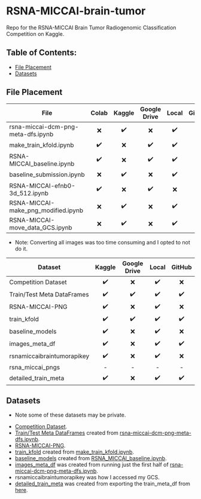 # RSNA-MICCAI-brain-tumor
Repo for the RSNA-MICCAI Brain Tumor Radiogenomic Classification Competition on Kaggle.


## Table of Contents:
- [File Placement](https://github.com/alckasoc/RSNA-MICCAI-brain-tumor/blob/main/README.md#file-placement)
- [Datasets](https://github.com/alckasoc/RSNA-MICCAI-brain-tumor/blob/main/README.md#datasets)


## File Placement

| File                                   | Colab              | Kaggle             | Google Drive       | Local              | GitHub             | Executed In  |
| -------------------------------------- |:------------------:|:------------------:|:------------------:|:------------------:|:------------------:|:------------:|         
| rsna-miccai-dcm-png-meta-dfs.ipynb     | :x:                | :heavy_check_mark: | :x:                | :heavy_check_mark: | :heavy_check_mark: | Kaggle       |
| make_train_kfold.ipynb                 | :heavy_check_mark:	| :x:                | :heavy_check_mark: | :heavy_check_mark: | :heavy_check_mark: | Colab        |
| RSNA-MICCAI_baseline.ipynb             | :heavy_check_mark:	| :x:                | :heavy_check_mark: | :heavy_check_mark: | :heavy_check_mark: | Colab        | 
| baseline_submission.ipynb              | :x:	              | :heavy_check_mark: | :x:                | :heavy_check_mark: | :heavy_check_mark: | Kaggle       |
| RSNA-MICCAI-efnb0-3d_512.ipynb         | :heavy_check_mark:	| :x:                | :heavy_check_mark: | :x:                | :x:                | Colab        |
| RSNA-MICCAI-make_png_modified.ipynb    | :x:	              | :heavy_check_mark: | :x:                | :heavy_check_mark: | :heavy_check_mark: | Local/Gcloud |
| RSNA-MICCAI-move_data_GCS.ipynb        | :x:	              | :heavy_check_mark: | :x:                | :heavy_check_mark: | :heavy_check_mark: | Kaggle       |

+ Note: Converting all images was too time consuming and I opted to not do it.

| Dataset                                | Kaggle             | Google Drive       | Local              | GitHub             |
| -------------------------------------- |:------------------:|:------------------:|:------------------:|:------------------:| 
| Competition Dataset                    | :heavy_check_mark: | :x:                | :heavy_check_mark: | :x:                |
| Train/Test Meta DataFrames             | :heavy_check_mark: | :heavy_check_mark: | :heavy_check_mark: | :heavy_check_mark: |
| RSNA-MICCAI-PNG                        | :heavy_check_mark: | :x:                | :heavy_check_mark: | :x:                |
| train_kfold                            | :heavy_check_mark: | :heavy_check_mark: | :heavy_check_mark: | :heavy_check_mark: |
| baseline_models                        | :heavy_check_mark: | :x:                | :heavy_check_mark: | :x:                |
| images_meta_df                         | :heavy_check_mark: | :x:                | :heavy_check_mark: | :heavy_check_mark: |
| rsnamiccaibraintumorapikey             | :heavy_check_mark: | :x:                | :heavy_check_mark: | :x:                |
| rsna_miccai_pngs                       | -                  | -                  | -                  | -                  |
| detailed_train_meta                    | :heavy_check_mark: | :x:                | :heavy_check_mark: | :heavy_check_mark: |


## Datasets

+ Note some of these datasets may be private.

- [Competition Dataset](https://www.kaggle.com/c/rsna-miccai-brain-tumor-radiogenomic-classification/data).
- [Train/Test Meta DataFrames](https://www.kaggle.com/vincenttu/rsnamiccaibraintumor-meta-datasets) created from [rsna-miccai-dcm-png-meta-dfs.ipynb](https://github.com/alckasoc/RSNA-MICCAI-brain-tumor/blob/main/src/preprocessing/rsna-miccai-dcm-png-meta-dfs.ipynb).
- [RSNA-MICCAI-PNG](https://www.kaggle.com/jonathanbesomi/rsna-miccai-png).
- [train_kfold](https://www.kaggle.com/vincenttu/rsnamiccaibraintumor-train-kfold) created from [make_train_kfold.ipynb](https://github.com/alckasoc/RSNA-MICCAI-brain-tumor/blob/main/src/preprocessing/make_train_kfold.ipynb).
- [baseline_models](https://www.kaggle.com/vincenttu/baseline-models) created from [RSNA_MICCAI_baseline.ipynb](https://github.com/alckasoc/RSNA-MICCAI-brain-tumor/blob/main/src/RSNA-MICCAI_baseline/RSNA_MICCAI_baseline.ipynb).
- [images_meta_df](https://www.kaggle.com/vincenttu/images-meta-df) was created from running just the first half of [rsna-miccai-dcm-png-meta-dfs.ipynb](https://github.com/alckasoc/RSNA-MICCAI-brain-tumor/blob/main/src/preprocessing/rsna-miccai-dcm-png-meta-dfs.ipynb).
- rsnamiccaibraintumorapikey was how I accessed my GCS. 
- [detailed_train_meta](https://www.kaggle.com/vincenttu/detailed-train-meta) was created from exporting the train_meta_df from [here](https://www.kaggle.com/smoschou55/advanced-eda-brain-tumor-data).

